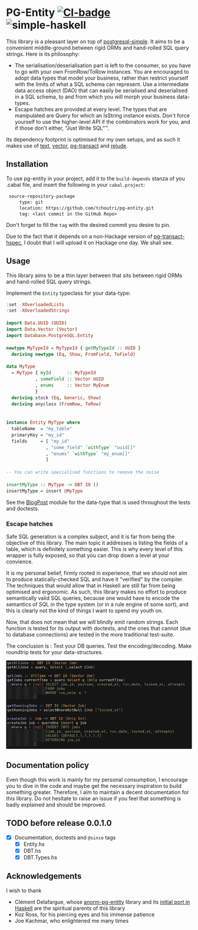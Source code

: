 # PG-Entity [![CI-badge][CI-badge]][CI-url] ![simple-haskell][simple-haskell]

This library is a pleasant layer on top of [postgresql-simple][pg-simple]. 
It aims to be a convenient middle-ground between rigid ORMs and hand-rolled SQL query strings. Here is its philosophy:

* The serialisation/deserialisation part is left to the consumer, so you have to go with your own FromRow/ToRow instances.
  You are encouraged to adopt data types that model your business, rather than restrict yourself with the limits of what
  a SQL schema can represent. Use a intermediate data access object (DAO) that can easily be serialised and deserialised
  in a SQL schema, to and from which you will morph your business data-types.
* Escape hatches are provided at every level. The types that are manipulated are Query for which an IsString instance exists.
  Don't force yourself to use the higher-level API if the combinators work for you, and if those don't either, “Just Write SQL“™.

Its dependency footprint is optimised for my own setups, and as such it makes use of [text][text], [vector][vector],
[pg-transact][pg-transact] and [relude][relude].

## Installation

To use pg-entity in your project, add it to the `build-depends` stanza of you .cabal file,
and insert the following in your `cabal.project`:

```
 source-repository-package
     type: git
     location: https://github.com/tchoutri/pg-entity.git
     tag: <last commit in the GitHub Repo>
```

Don't forget to fill the `tag` with the desired commit you desire to pin.

Due to the fact that it depends on a non-Hackage version of [pg-transact-hspec][pg-transact-hspec], I doubt that I
will upload it on Hackage one day. We shall see.

## Usage

This library aims to be a thin layer between that sits between rigid ORMs and hand-rolled SQL query strings.

Implement the `Entity` typeclass for your data-type:

```Haskell
:set -XOverloadedLists
:set -XOverloadedStrings

import Data.UUID (UUID)
import Data.Vector (Vector)
import Database.PostgreSQL.Entity

newtype MyTypeId = MyTypeId { getMyTypeId :: UUID }
  deriving newtype (Eq, Show, FromField, ToField)

data MyType
  = MyType { myId      :: MyTypeId
           , someField :: Vector UUID
           , enums     :: Vector MyEnum
           }
  deriving stock (Eq, Generic, Show)
  deriving anyclass (FromRow, ToRow)


instance Entity MyType where
  tableName  = "my_table"
  primaryKey = "my_id"
  fields     = [ "my_id"
               , "some_field" `withType` "uuid[]"
               , "enums" `withType` "my_enum[]"
               ]

-- You can write specialised functions to remove the noise

insertMyType :: MyType -> DBT IO ()
insertMyType = insert @MyType
```

See the [BlogPost][BlogPost-module] module for the data-type that is used throughout the tests and doctests.

### Escape hatches

Safe SQL generation is a complex subject, and it is far from being the objective of this library. The main topic it
addresses is listing the fields of a table, which is definitely something easier. This is why every level of this wrapper
is fully exposed, so that you can drop down a level at your convience.

It is my personal belief, firmly rooted in experience, that we should not aim to produce statically-checked SQL and have
it "verified" by the compiler. The techniques that would allow that in Haskell are still far from being optimised and
ergonomic. As such, this library makes no effort to produce semantically valid SQL queries, because one would have to
encode the semantics of SQL in the type system (or in a rule engine of some sort), and this is clearly not the kind of
things I want to spend my youth on.

Now, that does not mean that we will blindly emit random strings. Each function is tested for its output with doctests,
and the ones that cannot (due to database connections) are tested in the more traditional test-suite.

The conclusion is : Test your DB queries. Test the encoding/decoding. Make roundtrip tests for your data-structures.

!["Screenshot"](./assets/screencap.png)

## Documentation policy

Even though this work is mainly for my personal consumption, I encourage you to dive in the code and maybe get the 
necessary inspiration to build something greater. Therefore, I aim to maintain a decent documentation for this library.
Do not hesitate to raise an issue if you feel that something is badly explained and should be improved.

## TODO before release 0.0.1.0

* [x] Documentation, doctests and `@since` tags
  * [x] Entity.hs
  * [x] DBT.hs
  * [x] DBT.Types.hs

## Acknowledgements 

I wish to thank

* Clément Delafargue, whose [anorm-pg-entity][anorm-pg-entity] library and its [initial port in Haskell][blogpost]
  are the spiritual parents of this library
* Koz Ross, for his piercing eyes and his immense patience
* Joe Kachmar, who enlightened me many times

[pg-transact-hspec]: https://github.com/jfischoff/pg-transact-hspec.git
[blogpost]: https://tech.fretlink.com/yet-another-unsafe-db-layer/
[anorm-pg-entity]: https://github.com/CleverCloud/anorm-pg-entity
[pg-simple]: https://hackage.haskell.org/package/postgresql-simple
[pg-transact]: https://hackage.haskell.org/package/pg-transact
[text]: https://hackage.haskell.org/package/text
[vector]: https://hackage.haskell.org/package/vector
[relude]: https://hackage.haskell.org/package/relude
[CI-badge]: https://img.shields.io/github/workflow/status/tchoutri/pg-entity/CI?style=flat-square
[CI-url]: https://github.com/tchoutri/pg-entity/actions
[simple-haskell]: https://img.shields.io/badge/Simple-Haskell-purple?style=flat-square
[BlogPost-module]: https://github.com/tchoutri/pg-entity/blob/main/src/Database/PostgreSQL/Entity/BlogPost.hs
